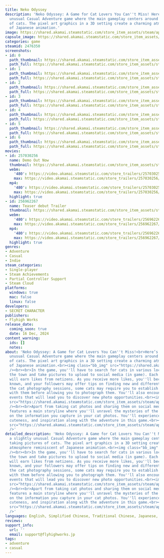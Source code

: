 ```yaml
---
title: Neko Odyssey
description: 'Neko Odyssey: A Game for Cat Lovers You Can''t Miss! Here’s a slightly
  unusual Casual Adventure game where the main gameplay centers around taking pictures
  of cats. The pixel art graphics in a 3D setting create a charming atmosphere reminiscent
  of Japanese animation.'
image: https://shared.akamai.steamstatic.com/store_item_assets/steam/apps/2476350/header.jpg?t=1732521734
capsule_image: https://shared.akamai.steamstatic.com/store_item_assets/steam/apps/2476350/57f6f5760f208b2d5271b7eb4575a9bd3608c54b/capsule_231x87.jpg?t=1732521734
categories: game
steamid: 2476350
screenshots:
- id: 0
  path_thumbnail: https://shared.akamai.steamstatic.com/store_item_assets/steam/apps/2476350/ss_6b7dab05ca6217c31a87bcf1f1117e6d65405074.600x338.jpg?t=1732521734
  path_full: https://shared.akamai.steamstatic.com/store_item_assets/steam/apps/2476350/ss_6b7dab05ca6217c31a87bcf1f1117e6d65405074.1920x1080.jpg?t=1732521734
- id: 1
  path_thumbnail: https://shared.akamai.steamstatic.com/store_item_assets/steam/apps/2476350/ss_b2258b37d6009508b3d7a97180f1d1534908f33d.600x338.jpg?t=1732521734
  path_full: https://shared.akamai.steamstatic.com/store_item_assets/steam/apps/2476350/ss_b2258b37d6009508b3d7a97180f1d1534908f33d.1920x1080.jpg?t=1732521734
- id: 2
  path_thumbnail: https://shared.akamai.steamstatic.com/store_item_assets/steam/apps/2476350/ss_9c47b4bc509f7879907eafb9fc4391292aafabe2.600x338.jpg?t=1732521734
  path_full: https://shared.akamai.steamstatic.com/store_item_assets/steam/apps/2476350/ss_9c47b4bc509f7879907eafb9fc4391292aafabe2.1920x1080.jpg?t=1732521734
- id: 3
  path_thumbnail: https://shared.akamai.steamstatic.com/store_item_assets/steam/apps/2476350/ss_69cf1c810a2683afed45b0b573d7d2826cfddcf2.600x338.jpg?t=1732521734
  path_full: https://shared.akamai.steamstatic.com/store_item_assets/steam/apps/2476350/ss_69cf1c810a2683afed45b0b573d7d2826cfddcf2.1920x1080.jpg?t=1732521734
- id: 4
  path_thumbnail: https://shared.akamai.steamstatic.com/store_item_assets/steam/apps/2476350/ss_175eed3ad841f2130dc2d4a0deddb030429d962f.600x338.jpg?t=1732521734
  path_full: https://shared.akamai.steamstatic.com/store_item_assets/steam/apps/2476350/ss_175eed3ad841f2130dc2d4a0deddb030429d962f.1920x1080.jpg?t=1732521734
- id: 5
  path_thumbnail: https://shared.akamai.steamstatic.com/store_item_assets/steam/apps/2476350/ss_ba675dfb338a9bcab5d137a88cb736c5fed280ec.600x338.jpg?t=1732521734
  path_full: https://shared.akamai.steamstatic.com/store_item_assets/steam/apps/2476350/ss_ba675dfb338a9bcab5d137a88cb736c5fed280ec.1920x1080.jpg?t=1732521734
- id: 6
  path_thumbnail: https://shared.akamai.steamstatic.com/store_item_assets/steam/apps/2476350/ss_f6c0e2e1deab1dae3f4244b12cee80538716015e.600x338.jpg?t=1732521734
  path_full: https://shared.akamai.steamstatic.com/store_item_assets/steam/apps/2476350/ss_f6c0e2e1deab1dae3f4244b12cee80538716015e.1920x1080.jpg?t=1732521734
movies:
- id: 257030256
  name: Demo Out Now
  thumbnail: https://shared.akamai.steamstatic.com/store_item_assets/steam/apps/257030256/movie.293x165.jpg?t=1718087456
  webm:
    '480': https://video.akamai.steamstatic.com/store_trailers/257030256/movie480_vp9.webm?t=1718087456
    max: https://video.akamai.steamstatic.com/store_trailers/257030256/movie_max_vp9.webm?t=1718087456
  mp4:
    '480': https://video.akamai.steamstatic.com/store_trailers/257030256/movie480.mp4?t=1718087456
    max: https://video.akamai.steamstatic.com/store_trailers/257030256/movie_max.mp4?t=1718087456
  highlight: true
- id: 256962267
  name: Teaser debut Trailer
  thumbnail: https://shared.akamai.steamstatic.com/store_item_assets/steam/apps/256962267/movie.293x165.jpg?t=1691686859
  webm:
    '480': https://video.akamai.steamstatic.com/store_trailers/256962267/movie480_vp9.webm?t=1691686859
    max: https://video.akamai.steamstatic.com/store_trailers/256962267/movie_max_vp9.webm?t=1691686859
  mp4:
    '480': https://video.akamai.steamstatic.com/store_trailers/256962267/movie480.mp4?t=1691686859
    max: https://video.akamai.steamstatic.com/store_trailers/256962267/movie_max.mp4?t=1691686859
  highlight: true
genres:
- Adventure
- Casual
- Indie
steam_categories:
- Single-player
- Steam Achievements
- Partial Controller Support
- Steam Cloud
platforms:
  windows: true
  mac: false
  linux: false
developers:
- SECRET CHARACTER
publishers:
- Flyhigh Works
release_date:
  coming_soon: true
  date: 16 Dec, 2024
content_warning:
  ids: []
  notes:
about: 'Neko Odyssey: A Game for Cat Lovers You Can''t Miss!<br>Here’s a slightly
  unusual Casual Adventure game where the main gameplay centers around taking pictures
  of cats. The pixel art graphics in a 3D setting create a charming atmosphere reminiscent
  of Japanese animation.<br><img class="bb_img" src="https://shared.akamai.steamstatic.com/store_item_assets/steam/apps/2476350/extras/CatNormal01Sleep_1.gif?t=1732521734"
  /><br><br>In the game, you''ll have to search for cats in various locations throughout
  the town and take pictures to upload to social media (in game). Each photo you upload
  will earn likes from netizens. As you receive more likes, you''ll become better
  known, and your followers may offer tips on finding new and different cat poses.<br>During
  the cat photography sessions, some cats may require you to establish a connection
  with them before allowing you to photograph them. You''ll also encounter certain
  events that will lead you to discover new photo opportunities.<br><img class="bb_img"
  src="https://shared.akamai.steamstatic.com/store_item_assets/steam/apps/2476350/extras/Shrine.gif?t=1732521734"
  /><br><br>Apart from taking cat photos and sharing them on social media, the game
  features a main storyline where you''ll unravel the mysteries of the town based
  on the information you capture in your cat photos. You''ll experience excitement,
  cuteness, and inspiration along with the adventure in this game.<br><img class="bb_img"
  src="https://shared.akamai.steamstatic.com/store_item_assets/steam/apps/2476350/extras/PlayFatcat.gif?t=1732521734"
  />'
detailed_description: 'Neko Odyssey: A Game for Cat Lovers You Can''t Miss!<br>Here’s
  a slightly unusual Casual Adventure game where the main gameplay centers around
  taking pictures of cats. The pixel art graphics in a 3D setting create a charming
  atmosphere reminiscent of Japanese animation.<br><img class="bb_img" src="https://shared.akamai.steamstatic.com/store_item_assets/steam/apps/2476350/extras/CatNormal01Sleep_1.gif?t=1732521734"
  /><br><br>In the game, you''ll have to search for cats in various locations throughout
  the town and take pictures to upload to social media (in game). Each photo you upload
  will earn likes from netizens. As you receive more likes, you''ll become better
  known, and your followers may offer tips on finding new and different cat poses.<br>During
  the cat photography sessions, some cats may require you to establish a connection
  with them before allowing you to photograph them. You''ll also encounter certain
  events that will lead you to discover new photo opportunities.<br><img class="bb_img"
  src="https://shared.akamai.steamstatic.com/store_item_assets/steam/apps/2476350/extras/Shrine.gif?t=1732521734"
  /><br><br>Apart from taking cat photos and sharing them on social media, the game
  features a main storyline where you''ll unravel the mysteries of the town based
  on the information you capture in your cat photos. You''ll experience excitement,
  cuteness, and inspiration along with the adventure in this game.<br><img class="bb_img"
  src="https://shared.akamai.steamstatic.com/store_item_assets/steam/apps/2476350/extras/PlayFatcat.gif?t=1732521734"
  />'
languages: English, Simplified Chinese, Traditional Chinese, Japanese, Thai
reviews:
support_info:
  url: ''
  email: support@flyhighworks.jp
tags:
- adventure
- casual
---
```

